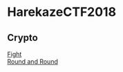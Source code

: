# HarekazeCTF2018  

## Crypto
[Fight](https://github.com/ykm11/HarekazeCTF/tree/master/ctf2018/Fight)  
[Round and Round](https://github.com/ykm11/HarekazeCTF/tree/master/ctf2018/Round_and_Round)
